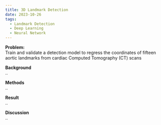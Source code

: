 ```yaml
---
title: 3D Landmark Detection
date: 2023-10-26
tags:
  - Landmark Detection
  - Deep Learning
  - Neural Network
---
```


**Problem:**\
Train and validate a detection model to regress the coordinates of fifteen aortic landmarks from cardiac Computed Tomography (CT) scans
<!--more-->

**Background**\
..

**Methods**\
..

**Result**\
..

**Discussion**\
..



